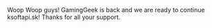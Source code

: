 Woop Woop guys! GamingGeek is back and we are ready to continue ksoftapi.sk! Thanks for all your support.
